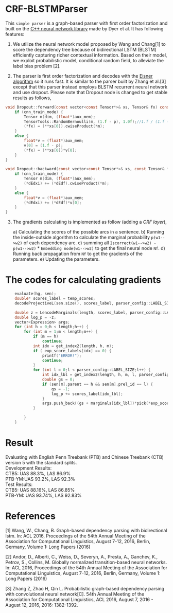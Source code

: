 # CRF-BLSTMParser 

This `simple parser` is a graph-based parser with first order factorization and built on the [C++ neural network library](https://github.com/clab/lstm-parser) made by Dyer et al. It has following features: 

1) We utilize the neural network model proposed by Wang and Chang[1] to score the dependency tree because of bidirectional LSTM (BLSTM) efficiently capturing richer contextual information. Based on their model, we exploit probabilistic model, conditional random field, to alleviate the label bias problem [2].  

2) The parser is first order factorization and decodes with the [Eisner algorithm](https://github.com/zzsfornlp/nngdparser/tree/master/src/algorithms "implementation") so it runs fast. It is similar to the parser built by Zhang et al.[3] except that this parser instead employs BLSTM recurrent neural network and use dropout. Please note that Dropout node is changed to get stable results as follows,

```c
void Dropout::forward(const vector<const Tensor*>& xs, Tensor& fx) const {
	if (cnn_train_mode) {
		Tensor m(dim, (float*)aux_mem);
		TensorTools::RandomBernoulli(m, (1.f - p), 1.0f);//1.f / (1.f - p)
		(*fx) = (**xs[0]).cwiseProduct(*m);
	}
	else {
		float*v = (float*)aux_mem;
		v[0] = (1.f - p);
		(*fx) = (**xs[0])*v[0];
	}
}

void Dropout::backward(const vector<const Tensor*>& xs, const Tensor& fx, const Tensor& dEdf, unsigned i, Tensor& dEdxi) const {
	if (cnn_train_mode) {
		Tensor m(dim, (float*)aux_mem);
		(*dEdxi) += (*dEdf).cwiseProduct(*m);
	}
	else {
		float*v = (float*)aux_mem;
		(*dEdxi) += (*dEdf)*v[0];
	}
}
```
3) The gradients calculating is implemented as follow (adding a _CRF layer_),

	a) Calculating the scores of the possible arcs in a sentence.
	b) Running the inside-outside algorithm to calculate the marginal probability `p(w1-->w2)` of each dependency arc.
	c) summing all `Iscorrect(w1-->w2) - p(w1-->w2)` * `Embedding node(w1-->w2)` to get the final neural node `Nf`.
	d) Running back propagation from `Nf` to get the gradients of the parameters.
	e) Updating the parameters.
# The codes for calculating gradients
```c
	evaluate(hg, sen);
	double* scores_label = temp_scores;
	decodeProjectiveL(sen.size(), scores_label, parser_config::LABEL_SIZE, outsen);

	double z = LencodeMarginals(length, scores_label, parser_config::LABEL_SIZE, marginals, marginals_pure);
	double log_p = -z;
	vector<Expression> args;
	for (int h = 0;h < length;h++) {
		for (int m = 1;m < length;m++) {
			if (m == h)
				continue;
			int idx = get_index2(length, h, m);
			if ( exp_score_labels[idx] == 0) {
				printf("ERROR!");
				continue;
			}
			for (int l = 0;l < parser_config::LABEL_SIZE;l++) {
				int idx_lbl = get_index2(length, h, m, l, parser_config::LABEL_SIZE);
				double gs = 0;
				if (sen[m].parent == h && sen[m].prel_id == l) {
					gs = -1;
					log_p += scores_label[idx_lbl];
				}
				args.push_back((gs + marginals[idx_lbl])*pick(*exp_score_labels[idx], l));
			}

		}
	}
```

# Result
Evaluating with English Penn Treebank (PTB) and Chinese Treebank (CTB) version 5 with the standard splits.<br>
Development Results: <br>
	CTB5: UAS 88.3%, LAS 86.9% <br>
	PTB-YM:UAS 93.2%, LAS 92.3%<br>
Test Results:<br>
	CTB5: UAS 88.16%, LAS 86.85%<br>
	PTB-YM: UAS 93.74%, LAS 92.83%<br>
# References
[1] Wang, W., Chang, B. Graph-based dependency parsing with bidirectional lstm. In: ACL 2016, Proceedings of the 54th Annual Meeting of the Association for Computational Linguistics, August 7-12, 2016, Berlin, Germany, Volume 1: Long Papers (2016)

[2] Andor, D., Alberti, C., Weiss, D., Severyn, A., Presta, A., Ganchev, K., Petrov, S., Collins, M. Globally normalized transition-based neural networks. In: ACL 2016, Proceedings of the 54th Annual Meeting of the Association for Computational Linguistics, August 7-12, 2016, Berlin, Germany, Volume 1: Long Papers (2016)

[3] Zhang Z, Zhao H, Qin L. Probabilistic graph-based dependency parsing with convolutional neural network[C]. 54th Annual Meeting of the Association for Computational Linguistics, ACL 2016, August 7, 2016 - August 12, 2016, 2016: 1382-1392.
